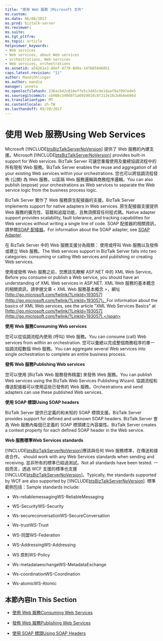 ```yaml
---
title: "使用 Web 服務 |Microsoft 文件"
ms.custom: 
ms.date: 06/08/2017
ms.prod: biztalk-server
ms.reviewer: 
ms.suite: 
ms.tgt_pltfrm: 
ms.topic: article
helpviewer_keywords:
- Web services
- Web services, about Web services
- orchestrations, Web services
- Web services, orchestrations
ms.assetid: a54261e3-d8ef-4770-8d9a-147685846051
caps.latest.revision: "11"
author: MandiOhlinger
ms.author: mandia
manager: anneta
ms.openlocfilehash: 236acb42c010effe5c3d45cde1daaf9a7097ede5
ms.sourcegitcommit: cb908c540d8f1a692d01dc8f313e16cb4b4e696d
ms.translationtype: MT
ms.contentlocale: zh-TW
ms.lasthandoff: 09/20/2017
---
```

# <a name="using-web-services"></a><span data-ttu-id="afdd8-102">使用 Web 服務</span><span class="sxs-lookup"><span data-stu-id="afdd8-102">Using Web Services</span></span>
<span data-ttu-id="afdd8-103">Microsoft [!INCLUDE[btsBizTalkServerNoVersion](../includes/btsbiztalkservernoversion-md.md)] 提供了 Web 服務的內建支援。</span><span class="sxs-lookup"><span data-stu-id="afdd8-103">Microsoft [!INCLUDE[btsBizTalkServerNoVersion](../includes/btsbiztalkservernoversion-md.md)] provides built-in support for Web services.</span></span> <span data-ttu-id="afdd8-104">BizTalk Server 可讓您重複使用及彙總協調流程中的所有現有 Web 服務。</span><span class="sxs-lookup"><span data-stu-id="afdd8-104">BizTalk Server enables the reuse and aggregation of all your existing Web services within your orchestrations.</span></span> <span data-ttu-id="afdd8-105">您也可以將協調流程發佈 (公開) 為 Web 服務，以區隔 Web 服務邏輯與商務程序邏輯。</span><span class="sxs-lookup"><span data-stu-id="afdd8-105">You can also publish (expose) your orchestrations as Web services to separate the Web service logic from the business process logic.</span></span>  
  
 <span data-ttu-id="afdd8-106">BizTalk Server 實作了 Web 服務原生配接器的支援。</span><span class="sxs-lookup"><span data-stu-id="afdd8-106">BizTalk Server implements support for native adapters in Web services.</span></span> <span data-ttu-id="afdd8-107">原生配接器支援提供 Web 服務的擴充性、容錯和追蹤功能，且無須撰寫任何程式碼。</span><span class="sxs-lookup"><span data-stu-id="afdd8-107">Native adapter support provides scalability, fault tolerance, and tracking capabilities for Web services without writing a single line of code.</span></span> <span data-ttu-id="afdd8-108">SOAP 配接器的相關資訊，請參閱[SOAP 配接器](../core/soap-adapter.md)。</span><span class="sxs-lookup"><span data-stu-id="afdd8-108">For information about the SOAP adapter, see [SOAP Adapter](../core/soap-adapter.md).</span></span>  
  
 <span data-ttu-id="afdd8-109">在 BizTalk Server 中的 Web 服務支援分為兩類： 使用或呼叫 Web 服務以及發佈或建立 Web 服務。</span><span class="sxs-lookup"><span data-stu-id="afdd8-109">The Web services support in BizTalk Server falls into two categories: consuming or calling Web services and publishing or creating Web services.</span></span>  
  
 <span data-ttu-id="afdd8-110">使用或發佈 Web 服務之前，您應該先瞭解 ASP.NET 中的 XML Web Service。</span><span class="sxs-lookup"><span data-stu-id="afdd8-110">Before you consume or publish a Web service, you should have an understanding of XML Web services in ASP.NET.</span></span> <span data-ttu-id="afdd8-111">XML Web 服務的基本概念的相關資訊，請參閱文章 < XML Web 服務基本概念 >，網址[http://go.microsoft.com/fwlink/?LinkId=193057](http://go.microsoft.com/fwlink/?LinkId=193057)。</span><span class="sxs-lookup"><span data-stu-id="afdd8-111">For information about the basics of XML Web services, see the article "XML Web Services Basics" at [http://go.microsoft.com/fwlink/?LinkId=193057](http://go.microsoft.com/fwlink/?LinkId=193057).</span></span>  
  
 <span data-ttu-id="afdd8-112">**使用 Web 服務**</span><span class="sxs-lookup"><span data-stu-id="afdd8-112">**Consuming Web services**</span></span>  
  
 <span data-ttu-id="afdd8-113">您可以從協調流程內使用 (呼叫) Web 服務。</span><span class="sxs-lookup"><span data-stu-id="afdd8-113">You can consume (call) Web services from within an orchestration.</span></span> <span data-ttu-id="afdd8-114">您可以彙總以完成整個商務程序的單一協調流程數個 Web 服務。</span><span class="sxs-lookup"><span data-stu-id="afdd8-114">You can aggregate several Web services into single orchestration to complete an entire business process.</span></span>  
  
 <span data-ttu-id="afdd8-115">**發佈 Web 服務**</span><span class="sxs-lookup"><span data-stu-id="afdd8-115">**Publishing Web services**</span></span>  
  
 <span data-ttu-id="afdd8-116">您可以使用 [BizTalk Web 服務發佈精靈] 來發佈 Web 服務。</span><span class="sxs-lookup"><span data-stu-id="afdd8-116">You can publish Web services using the BizTalk Web Services Publishing Wizard.</span></span> <span data-ttu-id="afdd8-117">協調流程和傳送配接器可以使用這些已發佈的 Web 服務。</span><span class="sxs-lookup"><span data-stu-id="afdd8-117">Orchestrations and send adapters can use these published Web services.</span></span>  
  
 <span data-ttu-id="afdd8-118">**使用 SOAP 標頭**</span><span class="sxs-lookup"><span data-stu-id="afdd8-118">**Using SOAP headers**</span></span>  
  
 <span data-ttu-id="afdd8-119">BizTalk Server 提供已定義的和未知的 SOAP 標頭支援。</span><span class="sxs-lookup"><span data-stu-id="afdd8-119">BizTalk Server provides support for defined and unknown SOAP headers.</span></span> <span data-ttu-id="afdd8-120">BizTalk Server 會為 Web 服務內每個已定義的 SOAP 標頭建立內容屬性。</span><span class="sxs-lookup"><span data-stu-id="afdd8-120">BizTalk Server creates a context property for each defined SOAP header in the Web service.</span></span>  
  
 <span data-ttu-id="afdd8-121">**Web 服務標準**</span><span class="sxs-lookup"><span data-stu-id="afdd8-121">**Web Services standards**</span></span>  
  
 [!INCLUDE[btsBizTalkServerNoVersion](../includes/btsbiztalkservernoversion-md.md)]<span data-ttu-id="afdd8-122">應該與任何 Web 服務標準，在傳送和接收合作。</span><span class="sxs-lookup"><span data-stu-id="afdd8-122"> should work with any Web Services standards when sending and receiving.</span></span> <span data-ttu-id="afdd8-123">並非所有的標準已經過測試。</span><span class="sxs-lookup"><span data-stu-id="afdd8-123">Not all standards have been tested.</span></span> <span data-ttu-id="afdd8-124">一般而言，透過 WCF 支援的標準也支援[!INCLUDE[btsBizTalkServerNoVersion](../includes/btsbiztalkservernoversion-md.md)]。</span><span class="sxs-lookup"><span data-stu-id="afdd8-124">Typically, the standards supported by WCF are also supported by [!INCLUDE[btsBizTalkServerNoVersion](../includes/btsbiztalkservernoversion-md.md)].</span></span> <span data-ttu-id="afdd8-125">標準範例包括：</span><span class="sxs-lookup"><span data-stu-id="afdd8-125">Sample standards include:</span></span>  
  
-   <span data-ttu-id="afdd8-126">Ws-reliablemessaging</span><span class="sxs-lookup"><span data-stu-id="afdd8-126">WS-ReliableMessaging</span></span>  
  
-   <span data-ttu-id="afdd8-127">WS-Security</span><span class="sxs-lookup"><span data-stu-id="afdd8-127">WS-Security</span></span>  
  
-   <span data-ttu-id="afdd8-128">Ws-secureconversation</span><span class="sxs-lookup"><span data-stu-id="afdd8-128">WS-SecureConversation</span></span>  
  
-   <span data-ttu-id="afdd8-129">Ws-trust</span><span class="sxs-lookup"><span data-stu-id="afdd8-129">WS-Trust</span></span>  
  
-   <span data-ttu-id="afdd8-130">WS-同盟</span><span class="sxs-lookup"><span data-stu-id="afdd8-130">WS-Federation</span></span>  
  
-   <span data-ttu-id="afdd8-131">WS-Addressing</span><span class="sxs-lookup"><span data-stu-id="afdd8-131">WS-Addressing</span></span>  
  
-   <span data-ttu-id="afdd8-132">WS 原則</span><span class="sxs-lookup"><span data-stu-id="afdd8-132">WS-Policy</span></span>  
  
-   <span data-ttu-id="afdd8-133">Ws-metadataexchange</span><span class="sxs-lookup"><span data-stu-id="afdd8-133">WS-MetadataExchange</span></span>  
  
-   <span data-ttu-id="afdd8-134">Ws-coordination</span><span class="sxs-lookup"><span data-stu-id="afdd8-134">WS-Coordination</span></span>  
  
-   <span data-ttu-id="afdd8-135">Ws-atomic</span><span class="sxs-lookup"><span data-stu-id="afdd8-135">WS-Atomic</span></span>  
  
## <a name="in-this-section"></a><span data-ttu-id="afdd8-136">本節內容</span><span class="sxs-lookup"><span data-stu-id="afdd8-136">In This Section</span></span>  
  
-   [<span data-ttu-id="afdd8-137">使用 Web 服務</span><span class="sxs-lookup"><span data-stu-id="afdd8-137">Consuming Web Services</span></span>](../core/consuming-web-services.md)  
  
-   [<span data-ttu-id="afdd8-138">發佈 Web 服務</span><span class="sxs-lookup"><span data-stu-id="afdd8-138">Publishing Web Services</span></span>](../core/publishing-web-services.md)  
  
-   [<span data-ttu-id="afdd8-139">使用 SOAP 標頭</span><span class="sxs-lookup"><span data-stu-id="afdd8-139">Using SOAP Headers</span></span>](../core/using-soap-headers.md)